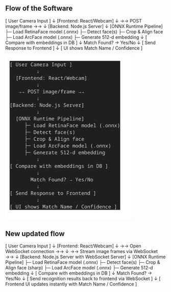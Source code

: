 ## Flow of the Software

[ User Camera Input ]
         ↓
  [Frontend: React/Webcam]
         ↓
   →→ POST image/frame →→
         ↓
[Backend: Node.js Server]
         ↓
  [ONNX Runtime Pipeline]
     ├─ Load RetinaFace model (.onnx)
     ├─ Detect face(s)
     ├─ Crop & Align face
     ├─ Load ArcFace model (.onnx)
     ├─ Generate 512-d embedding
         ↓
[ Compare with embeddings in DB ]
         ↓
       Match Found? → Yes/No
         ↓
[ Send Response to Frontend ]
         ↓
[ UI shows Match Name / Confidence ]


<img src="./src/images/image.png" alt="Flow of the Software" width="400"/>


## New updated flow

[ User Camera Input ]
         ↓
  [Frontend: React/Webcam]
         ↓
  →→ Open WebSocket connection →→
         ↓
  →→ Stream image frames via WebSocket →→
         ↓
[Backend: Node.js Server with WebSocket Server]
         ↓
  [ONNX Runtime Pipeline]
     ├─ Load RetinaFace model (.onnx)
     ├─ Detect face(s)
     ├─ Crop & Align face (sharp)
     ├─ Load ArcFace model (.onnx)
     ├─ Generate 512-d embedding
         ↓
[ Compare with embeddings in DB ]
         ↓
       Match Found? → Yes/No
         ↓
[ Send recognition results back to frontend via WebSocket ]
         ↓
[ Frontend UI updates instantly with Match Name / Confidence ]   
